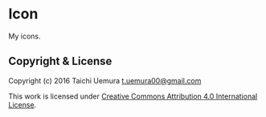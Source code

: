 # Icon #

My icons.

## Copyright & License ##
Copyright (c) 2016 Taichi Uemura <t.uemura00@gmail.com>

This work is licensed under
[Creative Commons Attribution 4.0 International License](http://creativecommons.org/licenses/by/4.0/).
